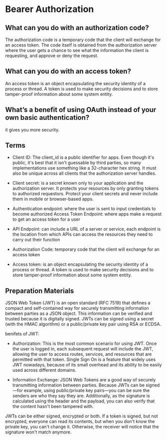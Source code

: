 # Bearer Authorization

## What can you do with an authorization code?

The authorization code is a temporary code that the client will exchange for an access token. The code itself is obtained from the authorization server where the user gets a chance to see what the information the client is requesting, and approve or deny the request.<br>

## What can you do with an access token?

An access token is an object encapsulating the security identity of a process or thread. A token is used to make security decisions and to store tamper-proof information about some system entity.

## What’s a benefit of using OAuth instead of your own basic authentication?

it gives you more security.

## Terms

- Client ID: The client_id is a public identifier for apps. Even though it's public, it's best that it isn't guessable by third parties, so many implementations use something like a 32-character hex string. It must also be unique across all clients that the authorization server handles.

- Client secret: is a secret known only to your application and the authorization server. It protects your resources by only granting tokens to authorized requestors. Protect your client secrets and never include them in mobile or browser-based apps.

- Authentication endpoint: where the user is sent to input credentials to become authorized Access Token Endpoint: where apps make a request to get an access token for a user

- API Endpoint: can include a URL of a server or service, each endpoint is the location from which APIs can access the resources they need to carry out their function

- Authorization Code: temporary code that the client will exchange for an access token

- Access token: is an object encapsulating the security identity of a process or thread. A token is used to make security decisions and to store tamper-proof information about some system entity.

## Preparation Materials

JSON Web Token (JWT) is an open standard (RFC 7519) that defines a compact and self-contained way for securely transmitting information between parties as a JSON object. This information can be verified and trusted because it is digitally signed. JWTs can be signed using a secret (with the HMAC algorithm) or a public/private key pair using RSA or ECDSA.

benifets of JWT:

- Authorization: This is the most common scenario for using JWT. Once the user is logged in, each subsequent request will include the JWT, allowing the user to access routes, services, and resources that are permitted with that token. Single Sign On is a feature that widely uses JWT nowadays, because of its small overhead and its ability to be easily used across different domains.

- Information Exchange: JSON Web Tokens are a good way of securely transmitting information between parties. Because JWTs can be signed—for example, using public/private key pairs—you can be sure the senders are who they say they are. Additionally, as the signature is calculated using the header and the payload, you can also verify that the content hasn't been tampered with.

JWTs can be either signed, encrypted or both. If a token is signed, but not encrypted, everyone can read its contents, but when you don't know the private key, you can't change it. Otherwise, the receiver will notice that the signature won't match anymore.
